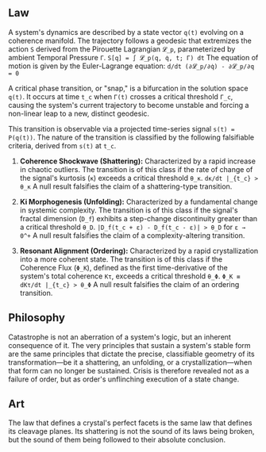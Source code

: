 ## Law
A system's dynamics are described by a state vector `q(t)` evolving on a coherence manifold. The trajectory follows a geodesic that extremizes the action `S` derived from the Pirouette Lagrangian `𝓛_p`, parameterized by ambient Temporal Pressure `Γ`.
`S[q] = ∫ 𝓛_p(q, q̇, t; Γ) dt`
The equation of motion is given by the Euler-Lagrange equation:
`d/dt (∂𝓛_p/∂q̇) - ∂𝓛_p/∂q = 0`

A critical phase transition, or "snap," is a bifurcation in the solution space `q(t)`. It occurs at time `t_c` when `Γ(t)` crosses a critical threshold `Γ_c`, causing the system's current trajectory to become unstable and forcing a non-linear leap to a new, distinct geodesic.

This transition is observable via a projected time-series signal `s(t) = P(q(t))`. The nature of the transition is classified by the following falsifiable criteria, derived from `s(t)` at `t_c`.

1.  **Coherence Shockwave (Shattering):** Characterized by a rapid increase in chaotic outliers. The transition is of this class if the rate of change of the signal's kurtosis (`κ`) exceeds a critical threshold `θ_κ`.
    `dκ/dt |_{t_c} > θ_κ`
    A null result falsifies the claim of a shattering-type transition.

2.  **Ki Morphogenesis (Unfolding):** Characterized by a fundamental change in systemic complexity. The transition is of this class if the signal's fractal dimension (`D_f`) exhibits a step-change discontinuity greater than a critical threshold `θ_D`.
    `|D_f(t_c + ε) - D_f(t_c - ε)| > θ_D` for `ε → 0^+`
    A null result falsifies the claim of a complexity-altering transition.

3.  **Resonant Alignment (Ordering):** Characterized by a rapid crystallization into a more coherent state. The transition is of this class if the Coherence Flux (`Φ_K`), defined as the first time-derivative of the system's total coherence `Kτ`, exceeds a critical threshold `θ_Φ`.
    `Φ_K ≡ dKτ/dt |_{t_c} > θ_Φ`
    A null result falsifies the claim of an ordering transition.

## Philosophy
Catastrophe is not an aberration of a system's logic, but an inherent consequence of it. The very principles that sustain a system's stable form are the same principles that dictate the precise, classifiable geometry of its transformation—be it a shattering, an unfolding, or a crystallization—when that form can no longer be sustained. Crisis is therefore revealed not as a failure of order, but as order's unflinching execution of a state change.

## Art
The law that defines a crystal's perfect facets is the same law that defines its cleavage planes. Its shattering is not the sound of its laws being broken, but the sound of them being followed to their absolute conclusion.